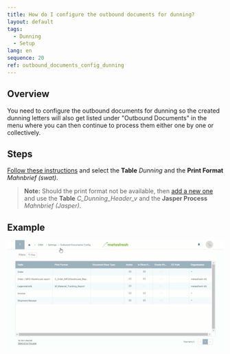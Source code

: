 ```yaml
---
title: How do I configure the outbound documents for dunning?
layout: default
tags:
  - Dunning
  - Setup
lang: en
sequence: 20
ref: outbound_documents_config_dunning
---
```


## Overview
You need to configure the outbound documents for dunning so the created dunning letters will also get listed under "Outbound Documents" in the menu where you can then continue to process them either one by one or collectively.

## Steps
[Follow these instructions](Outbound_Documents_Config) and select the **Table** *Dunning* and the **Print Format** *Mahnbrief (swat)*.
 >**Note:** Should the print format not be available, then [add a new one](Add_print_format) and use the **Table** *C_Dunning_Header_v* and the **Jasper Process** *Mahnbrief (Jasper)*.

## Example
![](assets/Outbound_documents_config+dunning.gif)
